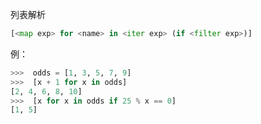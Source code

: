 列表解析

```python
[<map exp> for <name> in <iter exp> (if <filter exp>)]
```
例：
```python
>>>  odds = [1, 3, 5, 7, 9]
>>>  [x + 1 for x in odds]
[2, 4, 6, 8, 10]
>>>  [x for x in odds if 25 % x == 0]
[1, 5]
```